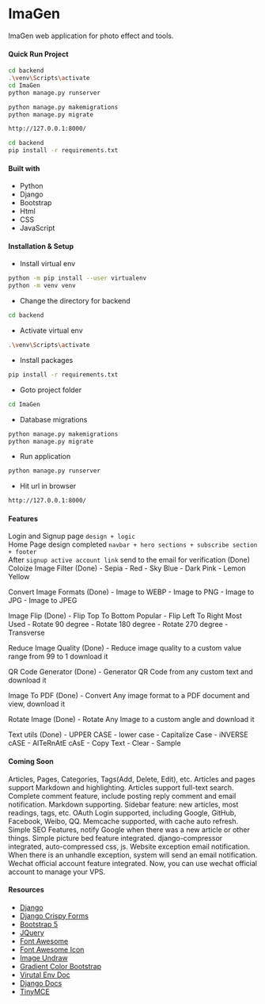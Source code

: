 # ImaGen
ImaGen web application for photo effect and tools.

 
#### Quick Run Project
```bash
cd backend
.\venv\Scripts\activate
cd ImaGen
python manage.py runserver

python manage.py makemigrations
python manage.py migrate

http://127.0.0.1:8000/

cd backend
pip install -r requirements.txt
```

 

#### Built with
- Python 
- Django 
- Bootstrap
- Html
- CSS
- JavaScript
 


#### Installation & Setup
- Install virtual env
```bash
python -m pip install --user virtualenv
python -m venv venv
```

- Change the directory for backend
```bash
cd backend
```
- Activate virtual env
```bash
.\venv\Scripts\activate
```
- Install packages
```bash
pip install -r requirements.txt
```

- Goto project folder
```bash
cd ImaGen
```

- Database migrations
```bash
python manage.py makemigrations
python manage.py migrate
```

- Run application
```bash
python manage.py runserver
```
- Hit url in browser 
```bash
http://127.0.0.1:8000/
```
 

#### Features
Login and Signup page `design + logic`  
Home Page design completed `navbar + hero sections + subscribe section + footer`  
After `signup active account link` send to the email for verification (Done)
Coloize Image Filter (Done)
        - Sepia
        - Red
        - Sky Blue
        - Dark Pink
        - Lemon Yellow
 

Convert Image Formats (Done)
	- Image to WEBP
	- Image to PNG
	- Image to JPG
	- Image to JPEG

Image Flip (Done)
	- Flip Top To Bottom Popular
	- Flip Left To Right Most Used
	- Rotate 90 degree
	- Rotate 180 degree
	- Rotate 270 degree
	- Transverse

Reduce Image Quality (Done)
	- Reduce image quality to a custom value range from 99 to 1 download it

QR Code Generator (Done)
	- Generator QR Code from any custom text and download it

Image To PDF (Done)
	- Convert Any image format to a PDF document and view, download it

Rotate Image (Done)
	- Rotate Any Image to a custom angle and download it
	
Text utils (Done)
	- UPPER CASE
	- lower case
	- Capitalize Case
	- iNVERSE cASE
	- AlTeRnAtE cAsE
	- Copy Text
	- Clear
	- Sample
 

#### Coming Soon
Articles, Pages, Categories, Tags(Add, Delete, Edit), etc.
Articles and pages support Markdown and highlighting.
Articles support full-text search.
Complete comment feature, include posting reply comment and email notification. Markdown supporting.
Sidebar feature: new articles, most readings, tags, etc.
OAuth Login supported, including Google, GitHub, Facebook, Weibo, QQ.
Memcache supported, with cache auto refresh.
Simple SEO Features, notify Google  when there was a new article or other things.
Simple picture bed feature integrated.
django-compressor integrated, auto-compressed css, js.
Website exception email notification. When there is an unhandle exception, system will send an email notification.
Wechat official account feature integrated. Now, you can use wechat official account to manage your VPS.


 



#### Resources
- [Django](https://www.djangoproject.com/)
- [Django Crispy Forms](https://pypi.org/project/crispy-bootstrap5/)
- [Bootstrap 5](https://getbootstrap.com/docs/5.2/getting-started/introduction/)
- [JQuery](https://cdnjs.com/libraries/jquery)
- [Font Awesome](https://cdnjs.com/libraries/font-awesome)
- [Font Awesome Icon](https://fontawesome.com/search?o=r&m=free&s=solid)
- [Image Undraw](https://undraw.co/search)
- [Gradient Color Bootstrap](https://mdbootstrap.com/docs/b4/jquery/css/gradients/)
- [Virutal Env Doc](https://virtualenv.pypa.io/en/latest/installation.html)
- [Django Docs](https://docs.djangoproject.com/en/4.1/intro/tutorial01/)
- [TinyMCE](https://pypi.org/project/django-tinymce/)

 